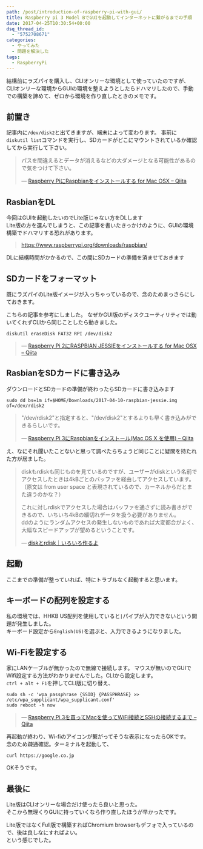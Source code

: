 ```yaml
---
path: /post/introduction-of-raspberry-pi-with-gui/
title: Raspberry pi 3 Model BでGUIを起動してインターネットに繋がるまでの手順
date: 2017-04-25T10:30:54+00:00
dsq_thread_id:
  - "5752708671"
categories:
  - やってみた
  - 問題を解決した
tags:
  - RaspberryPi
---
```

結構前にラズパイを購入し、CLIオンリーな環境として使っていたのですが、  
CLIオンリーな環境からGUIの環境を整えようとしたらドハマリしたので、手動での構築を諦めて、ゼロから環境を作り直したときのメモです。

<!--more-->

前置き
----------------------------------------

記事内に`/dev/disk2`と出てきますが、端末によって変わります。 事前に`diskutil list`コマンドを実行し、SDカードがどこにマウントされているか確認してから実行して下さい。

> パスを間違えるとデータが消えるなどの大ダメージとなる可能性があるので気をつけて下さい。
> 
> &mdash; [Raspberry PiにRaspbianをインストールする for Mac OSX – Qiita](http://qiita.com/ttyokoyama/items/7afe6404fd8d3e910d09)

RasbianをDL
----------------------------------------

今回はGUIを起動したいのでLite版じゃない方をDLします  
Lite版の方を選んでしまうと、この記事を書いたきっかけのように、GUIの環境構築でドハマリする恐れがあります。

> <https://www.raspberrypi.org/downloads/raspbian/>

DLに結構時間がかかるので、この間にSDカードの準備を済ませておきます

SDカードをフォーマット
----------------------------------------

既にラズパイのLite版イメージが入っちゃっているので、念のためまっさらにしておきます。

こちらの記事を参考にしました。 なぜかGUI版のディスクユーティリティでは動いてくれずCLIから同じことしたら動きました。

```
diskutil eraseDisk FAT32 RPI /dev/disk2
```

> &mdash; [Raspberry Pi 2にRASPBIAN JESSIEをインストールする for Mac OSX – Qiita](http://qiita.com/moutend/items/7ede458aec97056dfd5e#sd%E3%82%AB%E3%83%BC%E3%83%89%E3%81%AE%E3%83%95%E3%82%A9%E3%83%BC%E3%83%9E%E3%83%83%E3%83%88)

RasbianをSDカードに書き込み
----------------------------------------

ダウンロードとSDカードの準備が終わったらSDカードに書き込みます

```
sudo dd bs=1m if=$HOME/Downloads/2017-04-10-raspbian-jessie.img of=/dev/rdisk2
```

> "/dev/rdisk2"と指定すると、"/dev/disk2"とするよりも早く書き込みができるらしいです。
> 
> &mdash; [Raspberry Pi 3にRaspbianをインストール(Mac OS X を使用) – Qiita](http://qiita.com/onlyindreams/items/acc70807b69b43e176bf)

え、なにそれ聞いたことないと思って調べたらちょうど同じことに疑問を持たれた方が居ました。

> diskもrdiskも同じものを見ているのですが、ユーザーがdiskという名前でアクセスしたときは4kBごとのバッファを経由してアクセスしています。  
> （原文は from user space と表現されているので、カーネルからだとまた違うのかな？）
> 
> これに対しrdiskでアクセスした場合はバッファを通さずに読み書きができるので、いちいち4kBの細切れデータを扱う必要がありません。  
> ddのようにランダムアクセスの発生しないものであれば大変都合がよく、大幅なスピードアップが望めるということです。
> 
> &mdash; [diskとrdisk｜いろいろ作るよ](http://www.iroiro-making.com/disk-and-rdisk.html)

起動
----------------------------------------

ここまでの準備が整っていれば、特にトラブルなく起動すると思います。

キーボードの配列を設定する
----------------------------------------

私の環境では、HHKB US配列を使用していると`|`パイプが入力できないという問題が発生しました。  
キーボード設定から`English(US)`を選ぶと、入力できるようになりました。

Wi-Fiを設定する
----------------------------------------

家にLANケーブルが無かったので無線で接続します。 マウスが無いのでGUIでWifi設定する方法がわかりませんでした。CLIから設定します。  
`ctrl + alt + F1`を押してCLI版に切り替え、

```
sudo sh -c 'wpa_passphrase {SSID} {PASSPHRASE} >> /etc/wpa_supplicant/wpa_supplicant.conf'
sudo reboot -h now
```

> &mdash; [Raspberry Pi 3を買ってMacを使ってWiFi接続とSSHの接続するまで – Qiita](http://qiita.com/toshihirock/items/8e7f0887b565defe7989)

再起動が終わり、Wi-fiのアイコンが繋がってそうな表示になったらOKです。  
念のため疎通確認。ターミナルを起動して、

```
curl https://google.co.jp
```

OKそうです。

最後に
----------------------------------------

Lite版はCLIオンリーな場合だけ使ったら良いと思った。  
そこから無理くりGUIに持っていくなら作り直したほうが早かったです。

Lite版ではなくFull版で構築すればChromium browserもデフォで入っているので、後は良しなにすればよい。  
という感じでした。
